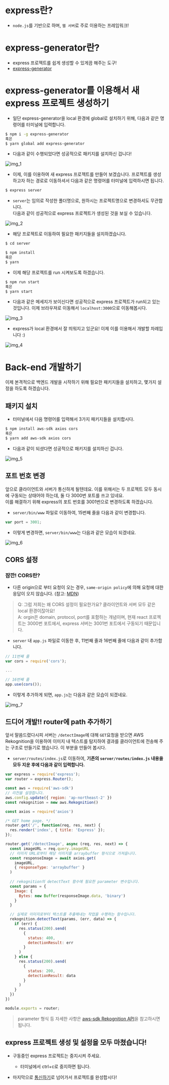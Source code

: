 # express란?

- `node.js`를 기반으로 하며, `웹 서버`로 주로 이용하는 프레임워크!

# express-generator란?

- express 프로젝트를 쉽게 생성할 수 있게끔 해주는 도구!
- [express-generator](https://github.com/expressjs/generator)

# express-generator를 이용해서 새 express 프로젝트 생성하기

- 일단 express-generator을 local 환경에 global로 설치하기 위해, 다음과 같은 명령어를 터미널에 입력합니다.

```bash
$ npm i -g express-generator
혹은
$ yarn global add express-generator
```

- 다음과 같이 수행되었다면 성공적으로 패키지를 설치하신 겁니다!

![img_1](./images/1.png)

- 이제, 이를 이용하여 새 express 프로젝트를 만들어 보겠습니다. 프로젝트를 생성하고자 하는 경로로 이동하셔서 다음과 같은 명령어를 터미널에 입력하시면 됩니다.

```bash
$ express server
```

- `server`는 임의로 작성한 폴더명으로, 원하시는 프로젝트명으로 변경하셔도 무관합니다.  
다음과 같이 성공적으로 express 프로젝트가 생성된 것을 보실 수 있습니다.

![img_2](./images/2.png)

- 해당 프로젝트로 이동하여 필요한 패키지들을 설치하겠습니다.

```bash
$ cd server

$ npm install
혹은
$ yarn
```

- 이제 해당 프로젝트를 run 시켜보도록 하겠습니다.

```bash
$ npm run start
혹은
$ yarn start
```

- 다음과 같은 메세지가 보이신다면 성공적으로 express 프로젝트가 run되고 있는 것입니다. 이제 브라우져로 이동해서 `localhost:3000`으로 이동해봅시다.

![img_3](./images/3.png)

- express가 local 환경에서 잘 띄워지고 있군요! 이제 이를 이용해서 개발할 차례입니다 :)

![img_4](./images/4.png)

# Back-end 개발하기

이제 본격적으로 백엔드 개발을 시작하기 위해 필요한 패키지들을 설치하고, 몇가지 설정을 하도록 하겠습니다.  

## 패키지 설치

- 터미널에서 다음 명령어를 입력해서 3가지 패키지들을 설치합시다.

```bash
$ npm install aws-sdk axios cors
혹은
$ yarn add aws-sdk axios cors
```

- 다음과 같이 되셨다면 성공적으로 패키지를 설치하신 겁니다.

![img_5](./images/5.png)

## 포트 번호 변경

앞으로 클라이언트와 서버가 통신하게 될텐데요. 이를 위해서는 두 프로젝트 모두 동시에 구동되는 상태어야 하는데, 둘 다 3000번 포트를 쓰고 있네요.  
이를 해결하기 위해 express의 포트 번호를 3001번으로 변경하도록 하겠습니다.

- `server/bin/www` 파일로 이동하여, 15번째 줄을 다음과 같이 변경합니다.

```javascript
var port = 3001;
```

- 이렇게 변경하면, `server/bin/www`는 다음과 같은 모습이 되겠네요.

![img_6](./images/6.png)

## CORS 설정

### 잠깐! CORS란?

- 다른 origin으로 부터 요청이 오는 경우, `same-origin policy`에 의해 요청에 대한 응답이 오지 않습니다. (참고: [MDN](https://developer.mozilla.org/en-US/docs/Web/HTTP/CORS))
> Q: 그럼 저희는 왜 CORS 설정이 필요한가요? 클라이언트와 서버 모두 같은 local 환경이잖아요!  
A: orgin은 domain, protocol, port를 포함하는 개념이며, 현재 react 프로젝트는 3000번 포트에서, express 서버는 3001번 포트에서 구동되기 때문입니다.  

- `server` 내 `app.js` 파일로 이동한 후, 11번째 줄과 16번째 줄에 다음과 같이 추가합니다.

```javascript
// 11번째 줄
var cors = require('cors');

...

// 16번째 줄
app.use(cors());
```

- 이렇게 추가하게 되면, `app.js`는 다음과 같은 모습이 되겠네요.

![img_7](./images/7.png)

## 드디어 개발!! router에 path 추가하기
앞서 말씀드렸다시피 서버는 `/detectImage`에 대해 `GET`요청을 받으면 AWS Rekognition을 이용하여 이미지 내 텍스트를 탐지하여 결과를 클라이언트에 전송해 주는 구조로 만들기로 했습니다. 이 부분을 만들어 봅시다.

- `server/routes/index.js`로 이동하여, **기존의 `server/routes/index.js` 내용을 모두 지운 후에 다음과 같이 입력합니다.**

```javascript
var express = require('express');
var router = express.Router();

const aws = require('aws-sdk')
// 리전을 설정합니다.
aws.config.update({ region: 'ap-northeast-2' })
const rekognition = new aws.Rekognition()

const axios = require('axios')

/* GET home page. */
router.get('/', function(req, res, next) {
  res.render('index', { title: 'Express' });
});

router.get('/detectImage', async (req, res, next) => {
  const imageURL = req.query.imageURL
  // 이미지 URL로부터 해당 이미지를 arraybuffer 형식으로 가져옵니다.
  const responseImage = await axios.get(
    imageURL,
    { responseType: 'arraybuffer' }
  )
  
  // rekognition의 detectText 함수에 필요한 parameter 변수입니다.
  const params = {
    Image: {
      Bytes: new Buffer(responseImage.data, 'binary')
    }
  }

  // 실제로 이미지로부터 텍스트를 추출해내는 작업을 수행하는 함수입니다.
  rekognition.detectText(params, (err, data) => {
    if (err) {
      res.status(200).send(
        {
          status: 400,
          detectionResult: err
        }
      )
    } else {
      res.status(200).send(
        {
          status: 200,
          detectionResult: data
        }
      )
    }
  })
})

module.exports = router;
```

> parameter 형식 등 자세한 사항은 [aws-sdk Rekognition API](https://docs.aws.amazon.com/AWSJavaScriptSDK/latest/AWS/Rekognition.html)을 참고하시면 됩니다.

## express 프로젝트 생성 및 설정을 모두 마쳤습니다!

- 구동중인 express 프로젝트는 중지시켜 주세요.
  - 터미널에서 ctrl+c로 중지하면 됩니다.

- 마지막으로 [통신하기](../4_connect/README.md)로 넘어가서 프로젝트를 완성합시다!
